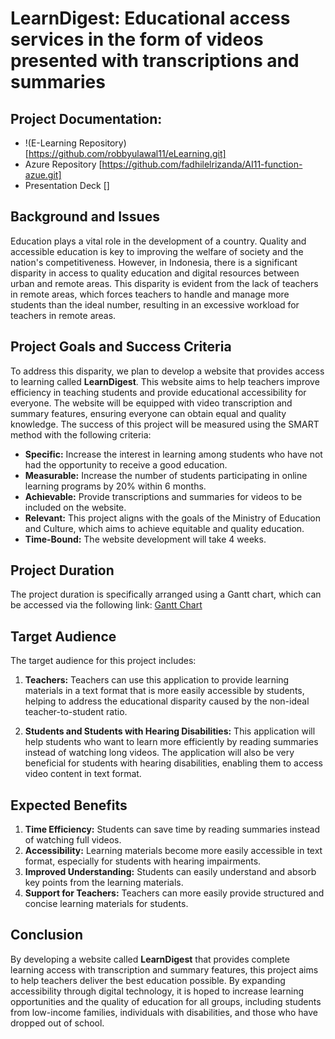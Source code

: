 

# **LearnDigest: Educational access services in the form of videos presented with transcriptions and summaries**

## Project Documentation:
- !(E-Learning Repository)[https://github.com/robbyulawal11/eLearning.git]
- Azure Repository [https://github.com/fadhilelrizanda/AI11-function-azue.git]
- Presentation Deck []

## **Background and Issues**

Education plays a vital role in the development of a country. Quality and accessible education is key to improving the welfare of society and the nation's competitiveness. However, in Indonesia, there is a significant disparity in access to quality education and digital resources between urban and remote areas. This disparity is evident from the lack of teachers in remote areas, which forces teachers to handle and manage more students than the ideal number, resulting in an excessive workload for teachers in remote areas.

## **Project Goals and Success Criteria**

To address this disparity, we plan to develop a website that provides access to learning called **LearnDigest**. This website aims to help teachers improve efficiency in teaching students and provide educational accessibility for everyone. The website will be equipped with video transcription and summary features, ensuring everyone can obtain equal and quality knowledge. The success of this project will be measured using the SMART method with the following criteria:

- **Specific:** Increase the interest in learning among students who have not had the opportunity to receive a good education.
- **Measurable:** Increase the number of students participating in online learning programs by 20% within 6 months.
- **Achievable:** Provide transcriptions and summaries for videos to be included on the website.
- **Relevant:** This project aligns with the goals of the Ministry of Education and Culture, which aims to achieve equitable and quality education.
- **Time-Bound:** The website development will take 4 weeks.

## **Project Duration**

The project duration is specifically arranged using a Gantt chart, which can be accessed via the following link: [Gantt Chart](https://docs.google.com/spreadsheets/d/15UsTWsStrUy0GojVssCKcWvJTFHuuNy1GkxiyHZbN6U/edit?usp=sharing)

## **Target Audience**

The target audience for this project includes:

1. **Teachers:** Teachers can use this application to provide learning materials in a text format that is more easily accessible by students, helping to address the educational disparity caused by the non-ideal teacher-to-student ratio.

2. **Students and Students with Hearing Disabilities:** This application will help students who want to learn more efficiently by reading summaries instead of watching long videos. The application will also be very beneficial for students with hearing disabilities, enabling them to access video content in text format.

## **Expected Benefits**

1. **Time Efficiency:** Students can save time by reading summaries instead of watching full videos.
2. **Accessibility:** Learning materials become more easily accessible in text format, especially for students with hearing impairments.
3. **Improved Understanding:** Students can easily understand and absorb key points from the learning materials.
4. **Support for Teachers:** Teachers can more easily provide structured and concise learning materials for students.

## **Conclusion**

By developing a website called **LearnDigest** that provides complete learning access with transcription and summary features, this project aims to help teachers deliver the best education possible. By expanding accessibility through digital technology, it is hoped to increase learning opportunities and the quality of education for all groups, including students from low-income families, individuals with disabilities, and those who have dropped out of school.
